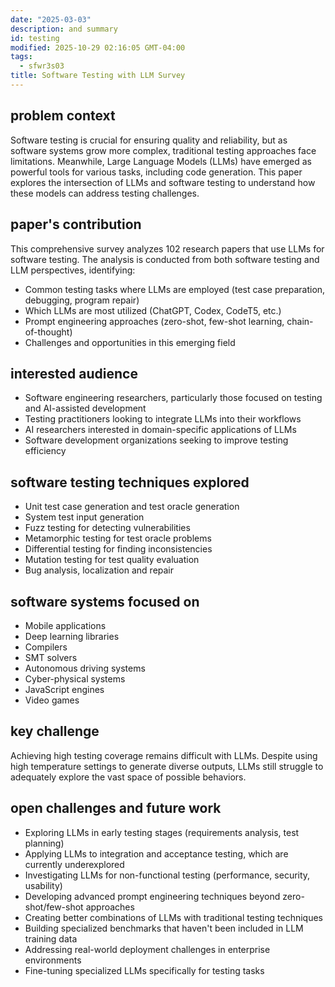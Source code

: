```yaml
---
date: "2025-03-03"
description: and summary
id: testing
modified: 2025-10-29 02:16:05 GMT-04:00
tags:
  - sfwr3s03
title: Software Testing with LLM Survey
---
```


## problem context

Software testing is crucial for ensuring quality and reliability, but as software systems grow more complex, traditional testing approaches face limitations. Meanwhile, Large Language Models (LLMs) have emerged as powerful tools for various tasks, including code generation. This paper explores the intersection of LLMs and software testing to understand how these models can address testing challenges.

## paper's contribution

This comprehensive survey analyzes 102 research papers that use LLMs for software testing.
The analysis is conducted from both software testing and LLM perspectives, identifying:

- Common testing tasks where LLMs are employed (test case preparation, debugging, program repair)
- Which LLMs are most utilized (ChatGPT, Codex, CodeT5, etc.)
- Prompt engineering approaches (zero-shot, few-shot learning, chain-of-thought)
- Challenges and opportunities in this emerging field

## interested audience

- Software engineering researchers, particularly those focused on testing and AI-assisted development
- Testing practitioners looking to integrate LLMs into their workflows
- AI researchers interested in domain-specific applications of LLMs
- Software development organizations seeking to improve testing efficiency

## software testing techniques explored

- Unit test case generation and test oracle generation
- System test input generation
- Fuzz testing for detecting vulnerabilities
- Metamorphic testing for test oracle problems
- Differential testing for finding inconsistencies
- Mutation testing for test quality evaluation
- Bug analysis, localization and repair

## software systems focused on

- Mobile applications
- Deep learning libraries
- Compilers
- SMT solvers
- Autonomous driving systems
- Cyber-physical systems
- JavaScript engines
- Video games

## key challenge

Achieving high testing coverage remains difficult with LLMs. Despite using high temperature settings to generate diverse outputs,
LLMs still struggle to adequately explore the vast space of possible behaviors.

## open challenges and future work

- Exploring LLMs in early testing stages (requirements analysis, test planning)
- Applying LLMs to integration and acceptance testing, which are currently underexplored
- Investigating LLMs for non-functional testing (performance, security, usability)
- Developing advanced prompt engineering techniques beyond zero-shot/few-shot approaches
- Creating better combinations of LLMs with traditional testing techniques
- Building specialized benchmarks that haven't been included in LLM training data
- Addressing real-world deployment challenges in enterprise environments
- Fine-tuning specialized LLMs specifically for testing tasks
